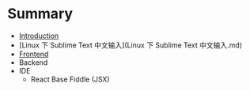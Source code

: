 # Summary

* [Introduction](README.md)
* [Linux 下 Sublime Text 中文输入](Linux 下 Sublime Text 中文输入.md)
* [Frontend](Frontend)
* Backend
* IDE
   * React Base Fiddle (JSX)

